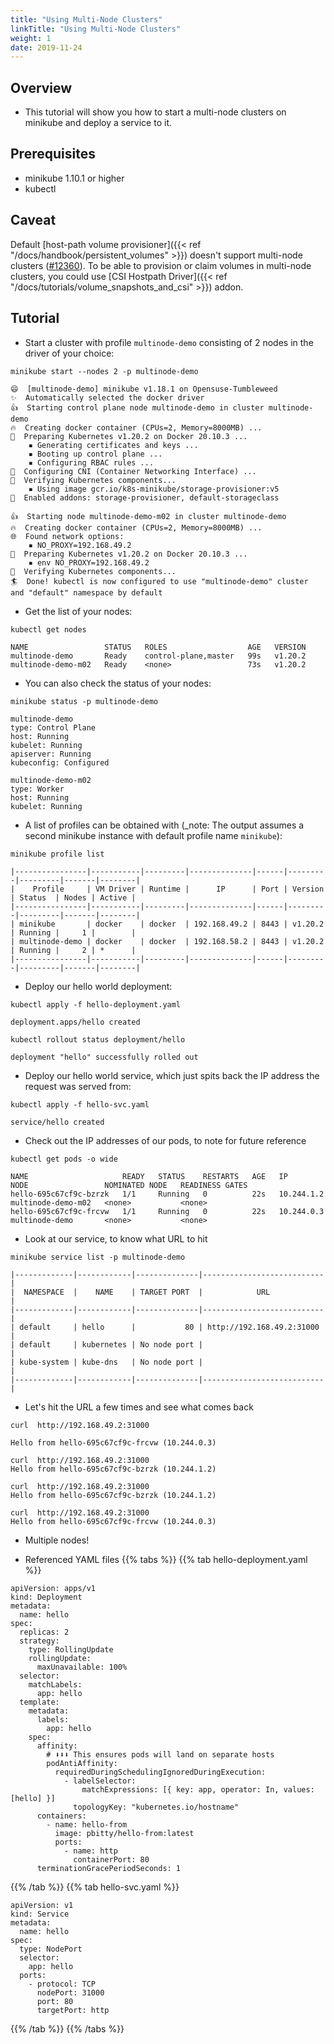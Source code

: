 ```yaml
---
title: "Using Multi-Node Clusters"
linkTitle: "Using Multi-Node Clusters"
weight: 1
date: 2019-11-24
---
```


## Overview

- This tutorial will show you how to start a multi-node clusters on minikube and deploy a service to it.

## Prerequisites

- minikube 1.10.1 or higher
- kubectl

## Caveat

Default [host-path volume provisioner]({{< ref "/docs/handbook/persistent_volumes" >}}) doesn't support multi-node clusters ([#12360](https://github.com/kubernetes/minikube/issues/12360)). To be able to provision or claim volumes in multi-node clusters, you could use [CSI Hostpath Driver]({{< ref "/docs/tutorials/volume_snapshots_and_csi" >}}) addon.

## Tutorial

- Start a cluster with profile `multinode-demo` consisting of 2 nodes in the driver of your choice:

```shell
minikube start --nodes 2 -p multinode-demo
```
```
😄  [multinode-demo] minikube v1.18.1 on Opensuse-Tumbleweed
✨  Automatically selected the docker driver
👍  Starting control plane node multinode-demo in cluster multinode-demo
🔥  Creating docker container (CPUs=2, Memory=8000MB) ...
🐳  Preparing Kubernetes v1.20.2 on Docker 20.10.3 ...
    ▪ Generating certificates and keys ...
    ▪ Booting up control plane ...
    ▪ Configuring RBAC rules ...
🔗  Configuring CNI (Container Networking Interface) ...
🔎  Verifying Kubernetes components...
    ▪ Using image gcr.io/k8s-minikube/storage-provisioner:v5
🌟  Enabled addons: storage-provisioner, default-storageclass

👍  Starting node multinode-demo-m02 in cluster multinode-demo
🔥  Creating docker container (CPUs=2, Memory=8000MB) ...
🌐  Found network options:
    ▪ NO_PROXY=192.168.49.2
🐳  Preparing Kubernetes v1.20.2 on Docker 20.10.3 ...
    ▪ env NO_PROXY=192.168.49.2
🔎  Verifying Kubernetes components...
🏄  Done! kubectl is now configured to use "multinode-demo" cluster and "default" namespace by default
```

- Get the list of your nodes:

```shell
kubectl get nodes
```
```
NAME                 STATUS   ROLES                  AGE   VERSION
multinode-demo       Ready    control-plane,master   99s   v1.20.2
multinode-demo-m02   Ready    <none>                 73s   v1.20.2
```

- You can also check the status of your nodes:

```shell
minikube status -p multinode-demo
```

```
multinode-demo
type: Control Plane
host: Running
kubelet: Running
apiserver: Running
kubeconfig: Configured

multinode-demo-m02
type: Worker
host: Running
kubelet: Running
```

- A list of profiles can be obtained with (_note: The output assumes a second minikube instance with default profile name `minikube`):

```shell
minikube profile list
``` 

```
|----------------|-----------|---------|--------------|------|---------|---------|-------|--------|
|    Profile     | VM Driver | Runtime |      IP      | Port | Version | Status  | Nodes | Active |
|----------------|-----------|---------|--------------|------|---------|---------|-------|--------|
| minikube       | docker    | docker  | 192.168.49.2 | 8443 | v1.20.2 | Running |     1 |        |
| multinode-demo | docker    | docker  | 192.168.58.2 | 8443 | v1.20.2 | Running |     2 | *      |
|----------------|-----------|---------|--------------|------|---------|---------|-------|--------|
```

- Deploy our hello world deployment:

```shell
kubectl apply -f hello-deployment.yaml
```
```
deployment.apps/hello created
```
```shell
kubectl rollout status deployment/hello
```
```
deployment "hello" successfully rolled out
```

- Deploy our hello world service, which just spits back the IP address the request was served from:

```shell
kubectl apply -f hello-svc.yaml
```
```
service/hello created
```

- Check out the IP addresses of our pods, to note for future reference

```shell
kubectl get pods -o wide
```
```
NAME                     READY   STATUS    RESTARTS   AGE   IP           NODE                 NOMINATED NODE   READINESS GATES
hello-695c67cf9c-bzrzk   1/1     Running   0          22s   10.244.1.2   multinode-demo-m02   <none>           <none>
hello-695c67cf9c-frcvw   1/1     Running   0          22s   10.244.0.3   multinode-demo       <none>           <none>
```

- Look at our service, to know what URL to hit

```shell
minikube service list -p multinode-demo
```
```
|-------------|------------|--------------|---------------------------|
|  NAMESPACE  |    NAME    | TARGET PORT  |            URL            |
|-------------|------------|--------------|---------------------------|
| default     | hello      |           80 | http://192.168.49.2:31000 |
| default     | kubernetes | No node port |                           |
| kube-system | kube-dns   | No node port |                           |
|-------------|------------|--------------|---------------------------|
```

- Let's hit the URL a few times and see what comes back

```shell
curl  http://192.168.49.2:31000
```
```
Hello from hello-695c67cf9c-frcvw (10.244.0.3)

curl  http://192.168.49.2:31000
Hello from hello-695c67cf9c-bzrzk (10.244.1.2)

curl  http://192.168.49.2:31000
Hello from hello-695c67cf9c-bzrzk (10.244.1.2)

curl  http://192.168.49.2:31000
Hello from hello-695c67cf9c-frcvw (10.244.0.3)
```

- Multiple nodes!

- Referenced YAML files
{{% tabs %}}
{{% tab hello-deployment.yaml %}}

```
apiVersion: apps/v1
kind: Deployment
metadata:
  name: hello
spec:
  replicas: 2
  strategy:
    type: RollingUpdate
    rollingUpdate:
      maxUnavailable: 100%
  selector:
    matchLabels:
      app: hello
  template:
    metadata:
      labels:
        app: hello
    spec:
      affinity:
        # ⬇⬇⬇ This ensures pods will land on separate hosts
        podAntiAffinity:
          requiredDuringSchedulingIgnoredDuringExecution:
            - labelSelector:
                matchExpressions: [{ key: app, operator: In, values: [hello] }]
              topologyKey: "kubernetes.io/hostname"
      containers:
        - name: hello-from
          image: pbitty/hello-from:latest
          ports:
            - name: http
              containerPort: 80
      terminationGracePeriodSeconds: 1
```
{{% /tab %}}
{{% tab hello-svc.yaml %}}
```
apiVersion: v1
kind: Service
metadata:
  name: hello
spec:
  type: NodePort
  selector:
    app: hello
  ports:
    - protocol: TCP
      nodePort: 31000
      port: 80
      targetPort: http
```
{{% /tab %}}
{{% /tabs %}}
